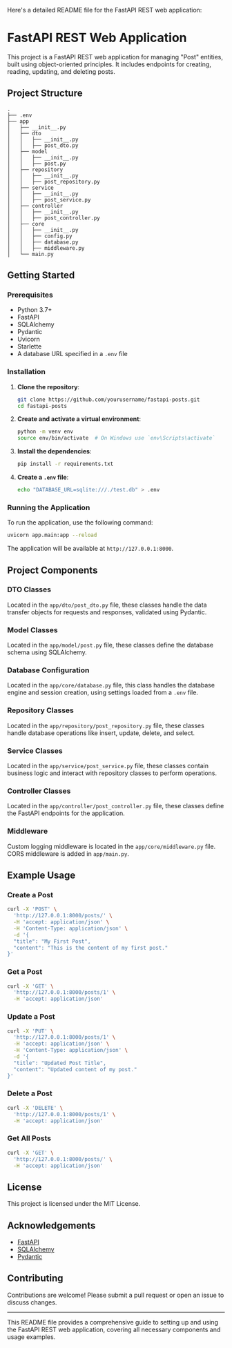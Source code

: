 Here's a detailed README file for the FastAPI REST web application:

# FastAPI REST Web Application

This project is a FastAPI REST web application for managing "Post" entities, built using object-oriented principles. It includes endpoints for creating, reading, updating, and deleting posts.

## Project Structure

```
.
├── .env
├── app
│   ├── __init__.py
│   ├── dto
│   │   ├── __init__.py
│   │   ├── post_dto.py
│   ├── model
│   │   ├── __init__.py
│   │   ├── post.py
│   ├── repository
│   │   ├── __init__.py
│   │   ├── post_repository.py
│   ├── service
│   │   ├── __init__.py
│   │   ├── post_service.py
│   ├── controller
│   │   ├── __init__.py
│   │   ├── post_controller.py
│   ├── core
│   │   ├── __init__.py
│   │   ├── config.py
│   │   ├── database.py
│   │   ├── middleware.py
│   └── main.py
```

## Getting Started

### Prerequisites

- Python 3.7+
- FastAPI
- SQLAlchemy
- Pydantic
- Uvicorn
- Starlette
- A database URL specified in a `.env` file

### Installation

1. **Clone the repository**:

   ```sh
   git clone https://github.com/yourusername/fastapi-posts.git
   cd fastapi-posts
   ```

2. **Create and activate a virtual environment**:

   ```sh
   python -m venv env
   source env/bin/activate  # On Windows use `env\Scripts\activate`
   ```

3. **Install the dependencies**:

   ```sh
   pip install -r requirements.txt
   ```

4. **Create a `.env` file**:

   ```sh
   echo "DATABASE_URL=sqlite:///./test.db" > .env
   ```

### Running the Application

To run the application, use the following command:

```sh
uvicorn app.main:app --reload
```

The application will be available at `http://127.0.0.1:8000`.

## Project Components

### DTO Classes

Located in the `app/dto/post_dto.py` file, these classes handle the data transfer objects for requests and responses, validated using Pydantic.

### Model Classes

Located in the `app/model/post.py` file, these classes define the database schema using SQLAlchemy.

### Database Configuration

Located in the `app/core/database.py` file, this class handles the database engine and session creation, using settings loaded from a `.env` file.

### Repository Classes

Located in the `app/repository/post_repository.py` file, these classes handle database operations like insert, update, delete, and select.

### Service Classes

Located in the `app/service/post_service.py` file, these classes contain business logic and interact with repository classes to perform operations.

### Controller Classes

Located in the `app/controller/post_controller.py` file, these classes define the FastAPI endpoints for the application.

### Middleware

Custom logging middleware is located in the `app/core/middleware.py` file. CORS middleware is added in `app/main.py`.

## Example Usage

### Create a Post

```sh
curl -X 'POST' \
  'http://127.0.0.1:8000/posts/' \
  -H 'accept: application/json' \
  -H 'Content-Type: application/json' \
  -d '{
  "title": "My First Post",
  "content": "This is the content of my first post."
}'
```

### Get a Post

```sh
curl -X 'GET' \
  'http://127.0.0.1:8000/posts/1' \
  -H 'accept: application/json'
```

### Update a Post

```sh
curl -X 'PUT' \
  'http://127.0.0.1:8000/posts/1' \
  -H 'accept: application/json' \
  -H 'Content-Type: application/json' \
  -d '{
  "title": "Updated Post Title",
  "content": "Updated content of my post."
}'
```

### Delete a Post

```sh
curl -X 'DELETE' \
  'http://127.0.0.1:8000/posts/1' \
  -H 'accept: application/json'
```

### Get All Posts

```sh
curl -X 'GET' \
  'http://127.0.0.1:8000/posts/' \
  -H 'accept: application/json'
```

## License

This project is licensed under the MIT License.

## Acknowledgements

- [FastAPI](https://fastapi.tiangolo.com/)
- [SQLAlchemy](https://www.sqlalchemy.org/)
- [Pydantic](https://pydantic-docs.helpmanual.io/)

## Contributing

Contributions are welcome! Please submit a pull request or open an issue to discuss changes.

---

This README file provides a comprehensive guide to setting up and using the FastAPI REST web application, covering all necessary components and usage examples.